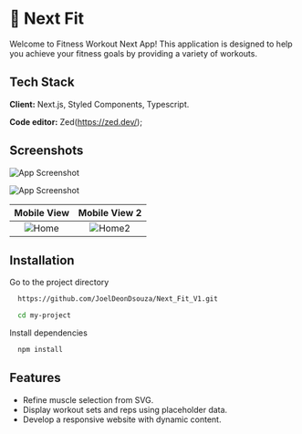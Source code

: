 # 🚀 Next Fit

Welcome to Fitness Workout Next App! This application is designed to help you achieve your fitness goals by providing a variety of workouts.

## Tech Stack

**Client:** Next.js, Styled Components, Typescript.

**Code editor:** Zed(https://zed.dev/);

## Screenshots

![App Screenshot](https://i.ibb.co/ydh5W9S/img.png)

![App Screenshot](https://i.ibb.co/dMsLV96/img2.png)

|                Mobile View                 |                Mobile View 2                |
| :----------------------------------------: | :-----------------------------------------: |
| ![Home](https://i.ibb.co/ctxdjRV/img3.png) | ![Home2](https://i.ibb.co/j9CdKxg/img4.png) |

## Installation

Go to the project directory

```bash
  https://github.com/JoelDeonDsouza/Next_Fit_V1.git
```

```bash
  cd my-project
```

Install dependencies

```bash
  npm install
```

## Features

- Refine muscle selection from SVG.
- Display workout sets and reps using placeholder data.
- Develop a responsive website with dynamic content.
